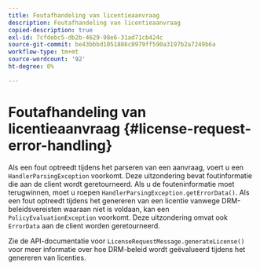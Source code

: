 ```yaml
---
title: Foutafhandeling van licentieaanvraag
description: Foutafhandeling van licentieaanvraag
copied-description: true
exl-id: 7cfdebc5-db2b-4629-98e6-31ad71cb424c
source-git-commit: be43bbbd1051886c8979ff590a3197b2a7249b6a
workflow-type: tm+mt
source-wordcount: '92'
ht-degree: 0%

---
```


# Foutafhandeling van licentieaanvraag {#license-request-error-handling}

Als een fout optreedt tijdens het parseren van een aanvraag, voert u een `HandlerParsingException` voorkomt. Deze uitzondering bevat foutinformatie die aan de client wordt geretourneerd. Als u de fouteninformatie moet terugwinnen, moet u roepen `HandlerParsingException.getErrorData()`. Als een fout optreedt tijdens het genereren van een licentie vanwege DRM-beleidsvereisten waaraan niet is voldaan, kan een `PolicyEvaluationException` voorkomt. Deze uitzondering omvat ook `ErrorData` aan de client worden geretourneerd.

Zie de API-documentatie voor `LicenseRequestMessage.generateLicense()` voor meer informatie over hoe DRM-beleid wordt geëvalueerd tijdens het genereren van licenties.
